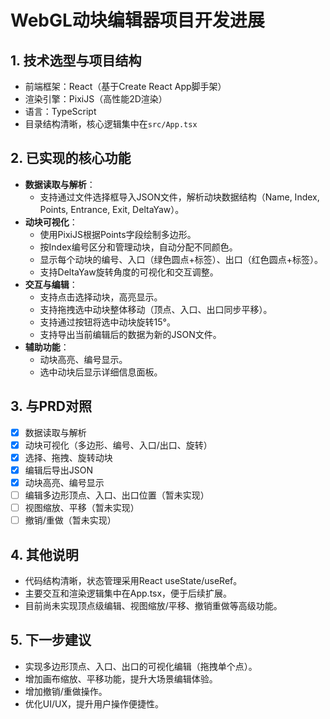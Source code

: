 # WebGL动块编辑器项目开发进展

## 1. 技术选型与项目结构
- 前端框架：React（基于Create React App脚手架）
- 渲染引擎：PixiJS（高性能2D渲染）
- 语言：TypeScript
- 目录结构清晰，核心逻辑集中在`src/App.tsx`

## 2. 已实现的核心功能
- **数据读取与解析**：
  - 支持通过文件选择框导入JSON文件，解析动块数据结构（Name, Index, Points, Entrance, Exit, DeltaYaw）。
- **动块可视化**：
  - 使用PixiJS根据Points字段绘制多边形。
  - 按Index编号区分和管理动块，自动分配不同颜色。
  - 显示每个动块的编号、入口（绿色圆点+标签）、出口（红色圆点+标签）。
  - 支持DeltaYaw旋转角度的可视化和交互调整。
- **交互与编辑**：
  - 支持点击选择动块，高亮显示。
  - 支持拖拽选中动块整体移动（顶点、入口、出口同步平移）。
  - 支持通过按钮将选中动块旋转15°。
  - 支持导出当前编辑后的数据为新的JSON文件。
- **辅助功能**：
  - 动块高亮、编号显示。
  - 选中动块后显示详细信息面板。

## 3. 与PRD对照
- [x] 数据读取与解析
- [x] 动块可视化（多边形、编号、入口/出口、旋转）
- [x] 选择、拖拽、旋转动块
- [x] 编辑后导出JSON
- [x] 动块高亮、编号显示
- [ ] 编辑多边形顶点、入口、出口位置（暂未实现）
- [ ] 视图缩放、平移（暂未实现）
- [ ] 撤销/重做（暂未实现）

## 4. 其他说明
- 代码结构清晰，状态管理采用React useState/useRef。
- 主要交互和渲染逻辑集中在App.tsx，便于后续扩展。
- 目前尚未实现顶点级编辑、视图缩放/平移、撤销重做等高级功能。

## 5. 下一步建议
- 实现多边形顶点、入口、出口的可视化编辑（拖拽单个点）。
- 增加画布缩放、平移功能，提升大场景编辑体验。
- 增加撤销/重做操作。
- 优化UI/UX，提升用户操作便捷性。 